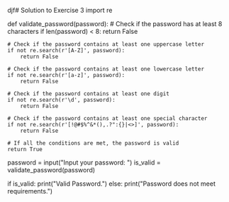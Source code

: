 djf# Solution to Exercise 3
import re

def validate_password(password):
    # Check if the password has at least 8 characters
    if len(password) < 8:
        return False
    
    # Check if the password contains at least one uppercase letter
    if not re.search(r'[A-Z]', password):
        return False
    
    # Check if the password contains at least one lowercase letter
    if not re.search(r'[a-z]', password):
        return False
    
    # Check if the password contains at least one digit
    if not re.search(r'\d', password):
        return False
    
    # Check if the password contains at least one special character
    if not re.search(r'[!@#$%^&*(),.?":{}|<>]', password):
        return False
    
    # If all the conditions are met, the password is valid
    return True

password = input("Input your password: ")
is_valid = validate_password(password)

if is_valid:
    print("Valid Password.")
else:
    print("Password does not meet requirements.")
